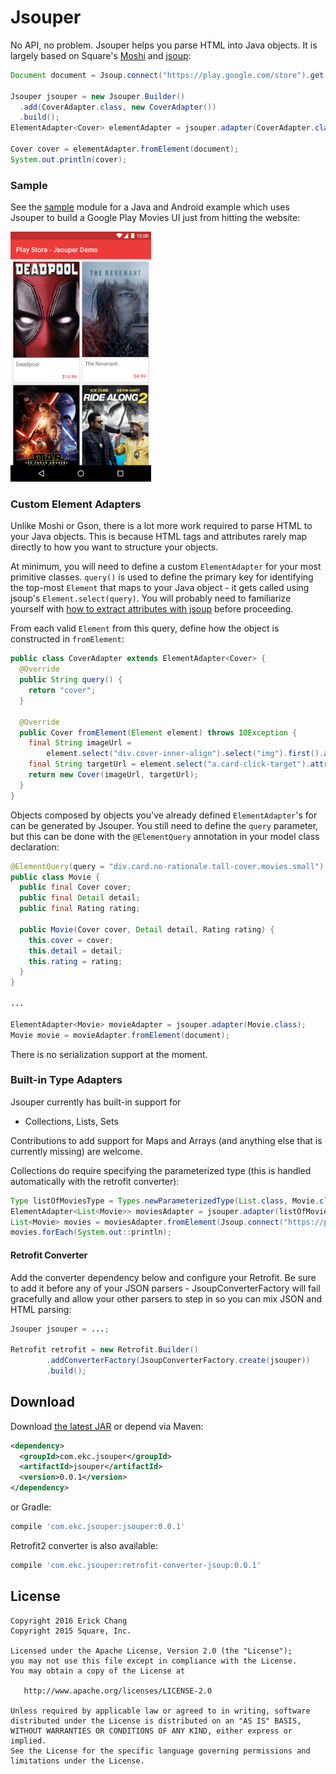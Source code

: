 Jsouper
=====

No API, no problem. Jsouper helps you parse HTML into Java objects. It is largely based on Square's [Moshi][moshi] and [jsoup][jsoup]:

```java
Document document = Jsoup.connect("https://play.google.com/store").get();

Jsouper jsouper = new Jsouper.Builder()
  .add(CoverAdapter.class, new CoverAdapter())
  .build();
ElementAdapter<Cover> elementAdapter = jsouper.adapter(CoverAdapter.class);

Cover cover = elementAdapter.fromElement(document);
System.out.println(cover);
```

### Sample

See the [sample][sample] module for a Java and Android example which uses Jsouper to build a Google Play Movies UI just from hitting the website:

<img src="https://github.com/ekchang/jsouper/blob/master/screenshot.png" height="400">

### Custom Element Adapters

Unlike Moshi or Gson, there is a lot more work required to parse HTML to your Java objects. This is because HTML tags and attributes rarely map directly to how you want to structure your objects.

At minimum, you will need to define a custom `ElementAdapter` for your most primitive classes. `query()` is used to define the primary key for identifying the top-most `Element` that maps to your Java object - it gets called using jsoup's `Element.select(query)`. You will probably need to familiarize yourself with [how to extract attributes with jsoup][jsoup-attributes-text] before proceeding. 

From each valid `Element` from this query, define how the object is constructed in `fromElement`:

```java
public class CoverAdapter extends ElementAdapter<Cover> {
  @Override
  public String query() {
    return "cover";
  }

  @Override
  public Cover fromElement(Element element) throws IOException {
    final String imageUrl =
        element.select("div.cover-inner-align").select("img").first().attr("data-cover-large");
    final String targetUrl = element.select("a.card-click-target").attr("href");
    return new Cover(imageUrl, targetUrl);
  }
}
```

Objects composed by objects you've already defined `ElementAdapter`'s for can be generated by Jsouper. You still need to define the `query` parameter, but this can be done with the `@ElementQuery` annotation in your model class declaration:

```java
@ElementQuery(query = "div.card.no-rationale.tall-cover.movies.small")
public class Movie {
  public final Cover cover;
  public final Detail detail;
  public final Rating rating;

  public Movie(Cover cover, Detail detail, Rating rating) {
    this.cover = cover;
    this.detail = detail;
    this.rating = rating;
  }
}

...

ElementAdapter<Movie> movieAdapter = jsouper.adapter(Movie.class);
Movie movie = movieAdapter.fromElement(document);
```

There is no serialization support at the moment.

### Built-in Type Adapters

Jsouper currently has built-in support for 

 * Collections, Lists, Sets

Contributions to add support for Maps and Arrays (and anything else that is currently missing) are welcome.

Collections do require specifying the parameterized type (this is handled automatically with the retrofit converter):

```java
Type listOfMoviesType = Types.newParameterizedType(List.class, Movie.class);
ElementAdapter<List<Movie>> moviesAdapter = jsouper.adapter(listOfMoviesType);
List<Movie> movies = moviesAdapter.fromElement(Jsoup.connect("https://play.google.com/store").get());
movies.forEach(System.out::println);

```

#### Retrofit Converter

Add the converter dependency below and configure your Retrofit. Be sure to add it before any of your JSON parsers - JsoupConverterFactory will fail gracefully and allow your other parsers to step in so you can mix JSON and HTML parsing:

```java
Jsouper jsouper = ...;

Retrofit retrofit = new Retrofit.Builder()
        .addConverterFactory(JsoupConverterFactory.create(jsouper))
        .build();
```


Download
--------

Download [the latest JAR][dl] or depend via Maven:
```xml
<dependency>
  <groupId>com.ekc.jsouper</groupId>
  <artifactId>jsouper</artifactId>
  <version>0.0.1</version>
</dependency>
```
or Gradle:
```groovy
compile 'com.ekc.jsouper:jsouper:0.0.1'
```

Retrofit2 converter is also available:
```groovy
compile 'com.ekc.jsouper:retrofit-converter-jsoup:0.0.1'
```

License
--------

    Copyright 2016 Erick Chang
    Copyright 2015 Square, Inc.

    Licensed under the Apache License, Version 2.0 (the "License");
    you may not use this file except in compliance with the License.
    You may obtain a copy of the License at

       http://www.apache.org/licenses/LICENSE-2.0

    Unless required by applicable law or agreed to in writing, software
    distributed under the License is distributed on an "AS IS" BASIS,
    WITHOUT WARRANTIES OR CONDITIONS OF ANY KIND, either express or implied.
    See the License for the specific language governing permissions and
    limitations under the License.


 [dl]: https://search.maven.org/remote_content?g=com.ekc.jsouper&a=jsouper&v=LATEST
 [moshi]: https://github.com/square/moshi/
 [jsoup]: https://jsoup.org/
 [jsoup-attributes-text]: https://jsoup.org/cookbook/extracting-data/attributes-text-html
 [sample]: https://github.com/ekchang/jsouper/tree/master/sample